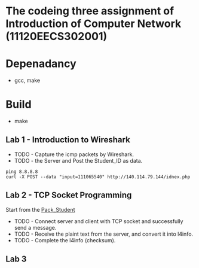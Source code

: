 # The codeing three assignment of Introduction of Computer Network (11120EECS302001)
# Depenadancy
* gcc, make
# Build
* make
## Lab 1 - Introduction to Wireshark
* TODO - Capture the icmp packets by Wireshark.
* TODO - the Server and Post the Student_ID as data.
```
ping 8.8.8.8
curl -X POST --data "input=111065540" http://140.114.79.144/idnex.php
```
## Lab 2 - TCP Socket Programming
Start from the [Pack_Student](./lab2/Pack_student)
* TODO - Connect server and client with TCP socket and successfully send a
 message.
* TODO - Receive the plaint text from the server, and convert it into l4info.
* TODO - Complete the l4info (checksum).

## Lab 3
